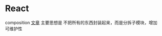 # React

composition
[文章](https://juejin.cn/post/7293356159938478119)
主要思想是 不把所有的东西封装起来，而是分拆子模块，增加可维护性
